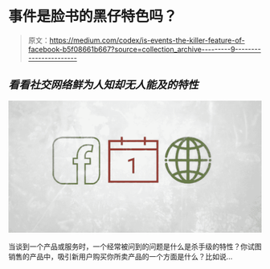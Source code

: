 # 事件是脸书的黑仔特色吗？

> 原文：<https://medium.com/codex/is-events-the-killer-feature-of-facebook-b5f08661b667?source=collection_archive---------9----------------------->

## *看看社交网络鲜为人知却无人能及的特性*

![](img/4357bb7ca8c2928bebd18add7612475f.png)

当谈到一个产品或服务时，一个经常被问到的问题是什么是杀手级的特性？你试图销售的产品中，吸引新用户购买你所卖产品的一个方面是什么？比如说…
